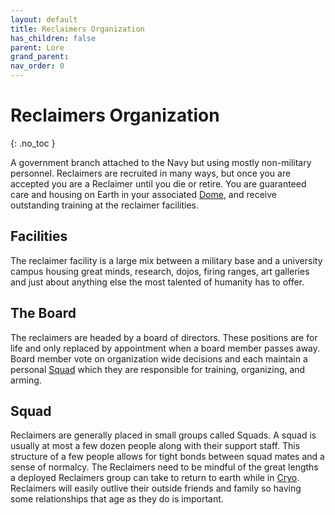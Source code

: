```yaml
---
layout: default
title: Reclaimers Organization
has_children: false
parent: Lore
grand_parent: 
nav_order: 0
---
```

# Reclaimers Organization
{: .no_toc }

A government branch attached to the Navy but using mostly non-military personnel. Reclaimers are recruited in many ways, but once you are accepted you are a Reclaimer until you die or retire. You are guaranteed care and housing on Earth in your associated [Dome](Game/Terms-And-Jargon#Dome), and receive outstanding training at the reclaimer facilities. 

## Facilities
The reclaimer facility is a large mix between a military base and a university campus housing great minds, research, dojos, firing ranges, art galleries and just about anything else the most talented of humanity has to offer. 

## The Board
The reclaimers are headed by a board of directors. These positions are for life and only replaced by appointment when a board member passes away. Board member vote on organization wide decisions and each maintain a personal [Squad](#Squad) which they are responsible for training, organizing, and arming.

## Squad
Reclaimers are generally placed in small groups called Squads. A squad is usually at most a few dozen people along with their support staff. This structure of a few people allows for tight bonds between squad mates and a sense of normalcy. The Reclaimers need to be mindful of the great lengths a deployed Reclaimers group can take to return to earth while in [Cryo](Game/Terms-And-Jargon#Cryo). Reclaimers will easily outlive their outside friends and family so having some relationships that age as they do is important.
